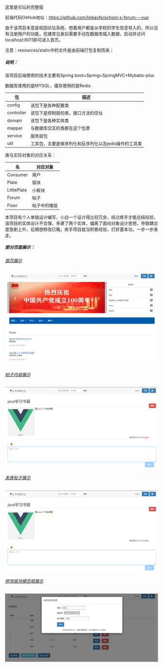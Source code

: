这里是论坛的完整版

前端代码GitHub地址：https://github.com/linkayfe/school-s-forum---vue

由于该项目本意是校园论坛系统，想着用户都是从学校的学生信息导入的，所以没有注册用户的功能，在建库见表后需要手动在数据库插入数据，启动并访问localhost:8011即可进入首页。

注意：resources/static中的文件是由前端打包复制而来；

##### 说明：

该项目后端使用的技术主要有Spring boot+Spring+SpringMVC+Mybatis-plus

数据库使用的是MYSQL，缓存使用的是Redis

| 包         | 描述                                                  |
| ---------- | ----------------------------------------------------- |
| config     | 该包下是各种配置类                                    |
| controller | 该包下是控制层的类，接口方法的住址                    |
| domain     | 该包下是各种实体类                                    |
| mapper     | 与数据库交互的类都在这个包里                          |
| service    | 服务层包                                              |
| util       | 工具包，主要是做序列化和反序列化以及jedis操作的工具类 |

类与实际对象的对应关系：

| 名          | 对应对象     |
| ----------- | ------------ |
| Consumer    | 用户         |
| Plate       | 版块         |
| LittlePlate | 小板块       |
| Forum       | 帖子         |
| Floor       | 帖子中的楼层 |

本项目有个人单独设计编写，小白一个设计得比较冗余，经过练手才能总结经验，该项目的实体设计不合理，多建了两个实体，偏离了面向对象设计思想，导致耦合度急剧上升，后期想修改已晚，练手项目就当积累经验，打好基本功，一步一步来走。

##### 部分页面展示：

###### <u>首页展示</u>

![](/egpng/home.png)

###### <u>帖子内容展示</u>

![](/egpng/postcontent.png)

###### <u>发表帖子展示</u>

![](/egpng/postcontent.png)

###### <u>修改版块模态框展示</u>

![](/egpng/updatePlate.png)

